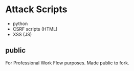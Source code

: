 # Attack Scripts 
- python
- CSRF scripts (HTML)
- XSS (JS)

## public 
For Professional Work Flow purposes. Made public to fork.
